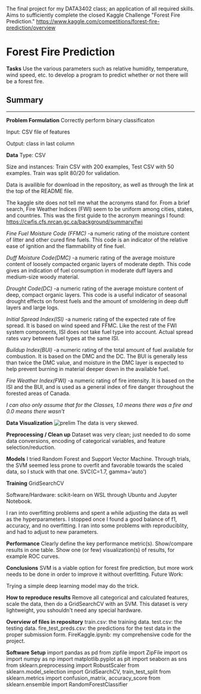 The final project for my DATA3402 class; an application of all required skills. Aims to sufficiently complete the closed Kaggle Challenge "Forest Fire Prediction."
https://www.kaggle.com/competitions/forest-fire-prediction/overview
# Forest Fire Prediction
**Tasks**
Use the various parameters such as relative humidity, temperature, wind speed, etc. to develop a program to predict whether or not there will be a forest fire.

## Summary
***************************************************
**Problem Formulation**
Correctly perform binary classificaton

Input: CSV file of features

Output: class in last column


**Data**
Type: CSV

Size and instances: Train CSV with 200 examples, Test CSV with 50 examples. Train was split 80/20 for validation.

Data is availible for download in the repository, as well as through the link at the top of the README file.


The kaggle site does not tell me what the acronyms stand for. From a brief search, Fire Weather Indices (FWI) seem to be uniform among cities, states, and countries. This was the first guide to the acronym meanings I found:
https://cwfis.cfs.nrcan.gc.ca/background/summary/fwi

*Fine Fuel Moisture Code (FFMC)*
-a numeric rating of the moisture content of litter and other cured fine fuels. This code is an indicator of the relative ease of ignition and the flammability of fine fuel.

*Duff Moisture Code(DMC)*
-a numeric rating of the average moisture content of loosely compacted organic layers of moderate depth. This code gives an indication of fuel consumption in moderate duff layers and medium-size woody material.


*Drought Code(DC)*
-a numeric rating of the average moisture content of deep, compact organic layers. This code is a useful indicator of seasonal drought effects on forest fuels and the amount of smoldering in deep duff layers and large logs.


*Initial Spread Index(ISI)*
-a numeric rating of the expected rate of fire spread. It is based on wind speed and FFMC. Like the rest of the FWI system components, ISI does not take fuel type into account. Actual spread rates vary between fuel types at the same ISI.


*Buildup Index(BUI)*
-a numeric rating of the total amount of fuel available for combustion. It is based on the DMC and the DC. The BUI is generally less than twice the DMC value, and moisture in the DMC layer is expected to help prevent burning in material deeper down in the available fuel.


*Fire Weather Index(FWI)*
-a numeric rating of fire intensity. It is based on the ISI and the BUI, and is used as a general index of fire danger throughout the forested areas of Canada.



*I can also only assume that for the Classes, 1.0 means there was a fire and 0.0 means there wasn't*


**Data Visualization**
![prelim](https://github.com/tielyrr/3402_Kaggle/assets/143365566/633a534c-c4a6-4670-85d7-d31f299a3ee3)
The data is very skewed.


**Preprocessing / Clean up**
Dataset was very clean; just needed to do some data conversions, encoding of categorical variables, and feature selection/reduction.


**Models**
I tried Random Forest and Support Vector Machine. Through trials, the SVM seemed less prone to overfit and favorable towards the scaled data, so I stuck with that one.
SVC(C=1.7, gamma='auto')


**Training**
GridSearchCV

Software/Hardware: scikit-learn on WSL through Ubuntu and Jupyter Notebook.

I ran into overfitting problems and spent a while adjusting the data as well as the hyperparameters. I stopped once I found a good balance of f1, accuracy, and no overfitting.
I ran into some problems with reproduciblity, and had to adjust to new parameters.


**Performance**
Clearly define the key performance metric(s).
Show/compare results in one table.
Show one (or few) visualization(s) of results, for example ROC curves.


**Conclusions**
SVM is a viable option for forest fire prediction, but more work needs to be done in order to improve it without overfitting. 
Future Work:

Trying a simple deep learning model may do the trick.


**How to reproduce results**
Remove all categorical and calculated features, scale the data, then do a GridSearchCV with an SVM.
This dataset is very lightweight, you sshouldn't need any special hardware. 




**Overview of files in repository**
train.csv: the training data.
test.csv: the testing data.
fire_test_preds.csv: the predictions for the test data in the proper submission form.
FireKaggle.ipynb: my comprehensive code for the project.

**Software Setup**
import pandas as pd
from zipfile import ZipFile
import os
import numpy as np
import matplotlib.pyplot as plt
import seaborn as sns
from sklearn.preprocessing import RobustScaler
from sklearn.model_selection import GridSearchCV, train_test_split
from sklearn.metrics import confusion_matrix,  accuracy_score
from sklearn.ensemble import RandomForestClassifier
